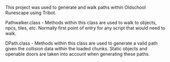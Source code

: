 This project was used to generate and walk paths within Oldschool Runescape using Tribot.

Pathwalker.class - Methods within this class are used to walk to objects, npcs, tiles, etc. Normally first point of entry for any script that would need to walk.

DPath.class - Methods within this class are used to generate a valid path given the collision data within the loaded chunks. Static objects and openable doors are taken into account when generating these paths.

